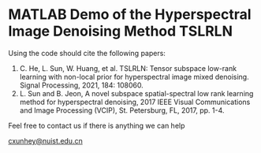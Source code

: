 # MATLAB Demo of the Hyperspectral Image Denoising Method TSLRLN

Using the code should cite the following papers:

1. C. He, L. Sun, W. Huang, et al. TSLRLN: Tensor subspace low-rank learning with non-local prior for hyperspectral image mixed denoising. Signal Processing, 2021, 184: 108060.
2. L. Sun and B. Jeon, A novel subspace spatial-spectral low rank learning method for hyperspectral denoising, 2017 IEEE Visual Communications and Image Processing (VCIP), St. Petersburg, FL, 2017, pp. 1-4.

Feel free to contact us if there is anything we can help

cxunhey@nuist.edu.cn